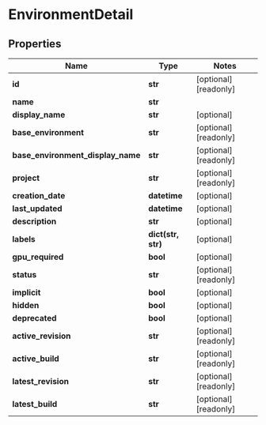 # EnvironmentDetail

## Properties
Name | Type | Notes
------------ | ------------- | -------------
**id** | **str** | [optional] [readonly]
**name** | **str** |
**display_name** | **str** | [optional]
**base_environment** | **str** | [optional] [readonly]
**base_environment_display_name** | **str** | [optional] [readonly]
**project** | **str** | [optional] [readonly]
**creation_date** | **datetime** | [optional]
**last_updated** | **datetime** | [optional]
**description** | **str** | [optional]
**labels** | **dict(str, str)** | [optional]
**gpu_required** | **bool** | [optional]
**status** | **str** | [optional] [readonly]
**implicit** | **bool** | [optional]
**hidden** | **bool** | [optional]
**deprecated** | **bool** | [optional]
**active_revision** | **str** | [optional] [readonly]
**active_build** | **str** | [optional] [readonly]
**latest_revision** | **str** | [optional] [readonly]
**latest_build** | **str** | [optional] [readonly]



